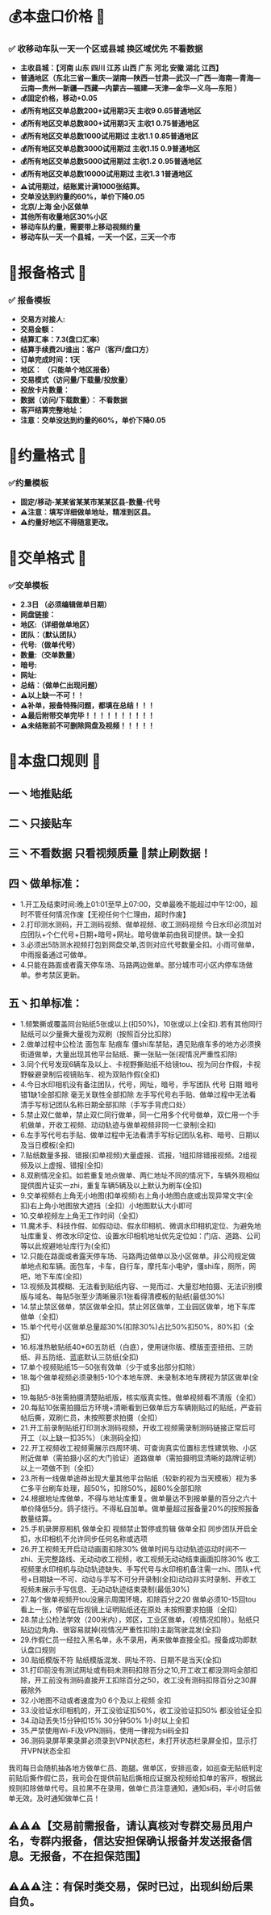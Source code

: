 # 💰本盘口价格 📖

### ✅ **收移动车队一天一个区或县城 换区域优先 不看数据**
- **主收县城：【河南 山东 四川 江苏 山西  广东 河北 安徽 湖北 江西】**
- **普通地区（东北三省—重庆—湖南—陕西—甘肃—武汉—广西—海南—青海—云南—贵州—新疆—西藏—内蒙古—福建—天津—金华—义乌—东阳 ）**
- **💰固定价格，移动+0.05**
- **💰所有地区交单总数200+试用期3天 主收9  0.65普通地区**
- **💰所有地区交单总数800+试用期3天 主收1  0.75普通地区**
- **💰所有地区交单总数1000试用期过 主收1.1  0.85普通地区**
- **💰所有地区交单总数3000试用期过 主收1.15  0.9普通地区**
- **💰所有地区交单总数5000试用期过 主收1.2  0.95普通地区**
- **💰所有地区交单总数10000试用期过 主收1.3  1普通地区** 
- **⚠️试用期过，结账累计满1000张结算。**
- **交单没达到约量的60%，单价下降0.05**
- **北京/上海 全小区做单**
- **其他所有收量地区30%小区**
- **移动车队约量，需要带上移动视频约量**
- **移动车队一天一个县城，一天一个区，三天一个市**

# 📜报备格式 📖

### ✅ **报备模板**
- **交易方对接人:**
- **交易金额：**
- **结算汇率：7.3(盘口汇率）**
- **结算手续费2U谁出：客户（客戸/盘口方）**
- **订单完成时间：1天**
- **地区：     （只能单个地区报备）**
- **交易模式（访问量/下载量/投放量）**
- **投放卡片数量：**
- **数据（访问/下载数量）： 不看数据**
- **客戸结算完整地址：**
- **注意：交单没达到约量的60%，单价下降0.05**

# 🤝约量格式 📖

###  **✅约量模板**
- **固定/移动-某某省某某市某某区县-数量-代号**
- **⚠️注意：填写详细做单地址，精准到区县。**
- **⚠️约量好地区不得随意更改。**

# 🤝交单格式 📖

###  **✅交单模板**
- **2.3日 （必须编辑做单日期）**
- **网盘链接：**
- **地区:（详细做单地区）**
- **团队：（默认团队）**
- **代号:（做单代号）**
- **数量:（交单数量）**
- **暗号:**
- **网址:**
- **总结：（做单仁出现问题）**
- **⚠️以上缺一不可！！**
- **⚠️补单，报备特殊问题，都填在总结！！！**
- **⚠️最后附带交单完毕！！！！！！！！！！**
- **⚠️未结账前不可删除网盘及视频！！！！！**

# 📜本盘口规则 📖

## 一丶地推贴纸

## 二丶只接贴车

## 三丶不看数据 只看视频质量 🚫禁止刷数据！

## 四丶做单标准：

- 1.开工及结束时间:晚上01:01至早上07:00，交单最晚不能超过中午12:00，超时不管任何情况作废【无视任何个仁理由，超时作废】
- 2.打印测水测码，开工测码视频、做单视频、收工测码视频 今日水印必须加对应团队+个仁代号+日期+暗号+网址。暗号做单前由我司提供。缺一全扣
- 3.必须出5防测水视频打包到网盘交单,否则对应代号数量全扣。小雨可做单，中雨报备通过可做单。
- 4.只能在路面或者露天停车场、马路两边做单。部分城市可小区内停车场做单。参考禁区更新。

## 五丶扣单标准：

- 1.频繁撕或覆盖同台贴纸5张或以上(扣50%)，10张或以上(全扣).若有其他同行贴纸可以少量撕大量视为双刷（按照百分比扣除）
- 2.做单过程中公检法 面包车 贴痕车 僵shi车禁贴，遇见贴痕车多的地方必须换街道做单，大量出现其他平台贴纸、撕一张贴一张(视情况严重性扣除)
- 3.同个代号发现6辆车及以上、卡视野撕贴纸不给镜tou、视为同台作假，卡视野躲避录制后视镜贴车、视为双贴作假(全扣)
- 4.今日水印相机没有备注团队，代号，网址，暗号，手写团队 代号 日期 暗号错1缺1全部扣除 毫无关联性全部扣除 左手写代号右手贴、做单过程中无法看清手写标记团队名称日期全部扣除（手写手背虎口处）
- 5.禁止双仁做单，禁止双仁同行做单，同一仁用多个代号做单，双仁用一个手机做单，开收工视频、动动轨迹与做单视频非同一仁录制(全扣)
- 6.左手写代号右手贴、做单过程中无法看清手写标记团队名称、暗号、日期以及当日模板(全扣)
- 7.贴纸数量多报、错报(扣单视频)大量虚报、谎报，1组扣除错报视频。2组视频及以上虚报、错报(全扣)
- 8.双刷情况全扣。如若重复地点做单、两仁地址不同的情况下，车辆外观相似提供图片证实一zhi，重复车辆5辆及以上默认为刷车(全扣)
- 9.交单视频右上角无小地图(扣单视频)右上角小地图白底或出现异常文字(全扣)右上角小地图放大遮挡（全扣）小地图默认大小即可
- 10.交单视频左上角无工作时间（全扣）
- 11.魔术手、科技作假、如假动动、假水印相机、微调水印相机定位、为避免地址库重复、修改水印定位、设置水印相机地址优先定位如：门店、道路、公司等以此规避地址库行为(全扣)
- 12.只能在路面或者露天停车场、马路两边做单以及小区做单。非公司规定做单地点和车辆。面包车，卡车，自行车，摩托车小电驴，僵shi车，厕所，网吧，地下车库(全扣)
- 13.视频及其模糊、无法看到贴纸内容、一晃而过、大量怼地拍摄、无法识别模版与域名、每贴5张至少清晰展示1张看得清模板的贴纸(最低30%)
- 14.禁止禁区做单，禁区做单全扣。禁止郊区做单，工业园区做单，地下车库做单（全扣）
- 15.单个代号小区做单总量超30%(扣除30%)占比50%扣50%，80%扣（全扣）
- 16.标准热敏贴纸40*60五防纸（白底），使用谜你版、模版歪歪扭扭、三防纸、非五防纸、蓝底默认三防纸(全扣)
- 17.单个视频贴纸15一50张有效单（少于或多出部分扣除）
- 18.每个做单视频必须录制5-10个本地车牌、未录制本地车牌视为禁区做单(全扣)
- 19.每贴5-8张需拍摄清楚贴纸版，核实版真实性。做单视频看不清版（全扣）
- 20.每贴10张需拍摄后方环境+清晰看到已做单后方车辆刚贴过的贴纸，严查前帖后撕，双刷仁员，未按照要求拍摄（全扣）
- 21.开工前录制贴纸打印测水测码视频，开收工视频需录制测码链接正常后可开工（以上缺一扣35%）（未测码全扣）
- 22.开工视频收工视频需展示四周环境、可查询真实位置标志性建筑物、小区附近做单（需拍摄小区的大门验证）道路做单（需拍摄明显清晰的路牌证明）以上一项做不到（全扣）
- 23.所有一线做单途茽出现大量其他平台贴纸（较新的视为当天模板）视为多仁多平台刷车处理，超50%，扣除50%，超80%全部扣除
- 24.根据地址库做单，不得与地址库重复。做单量达不到报单量的百分之六十单价降低5分。鸽子绕行。不得私自加单。做单量超过报备量20%的按照报备数量结算。
- 25.手机录屏原相机 做单全扣 视频禁止暂停或剪辑 做单全扣 同步团队开启全扣，水印相机不允许同步任何名称或选项
- 26.开工视频无开启动动画面扣除30% 做单时间与动动轨迹运动时间不一zhi、无完整路线、无动动收工视频，收工视频无动动结束画面扣除30% 收工视频里水印相机与动动轨迹缺失、手写代号与水印相机备注需一zhi、团队+代号+日期缺一不可、动动与手写不可分开录制(全扣)动动非实时录制、开收工视频未展示手写信息、无动动轨迹结束录制(最低30%)
- 27.每个做单视频开tou没展示周围环境，扣除百分之20 做单必须10-15回tou看上一张，停留在后视镜上证明贴纸还在原处 未按照要求拍摄（全扣）
- 28.禁止公检法学效（200米内），郊区，工业区做单，（视情况扣除）。贴纸只贴边边角角、很容易就掉(视情况严重性扣除)主副驾驶混发(全扣)
- 29.作假仁员一经拉入黑名单，永不录用，再来做单直接全扣。报备成功即默认盘口规则
- 30.贴纸模版不符 贴纸模版混发、网址不符、日期不是当天(全扣)
- 31.打印前没有测试网址或有码未测码扣除百分之10,开工收工都没测吗全部扣除，开工前没有测码直接开工扣除百分之50，收工没有测码扣除百分之30屏蔽除外
- 32.小地图不动或者速度为0    6个及以上视频  全扣
- 33.没验证水印相机的，开工没验证扣50%，收工没验证扣50%  都没验证全扣
- 34.动动丢失15分钟扣15%   30分钟50%   1小时以上全扣
- 35.严禁使用Wi-Fi及VPN测码，使用一律视为si码全扣
- 36.测码录屏苹果录屏必须录到VPN状态栏，未打开状态栏录屏全扣，显示打开VPN状态全扣


我司每日会随机抽各地方做单仁员、跑腿。做单区，安排巡查，如巡查无贴纸判定前贴后撕作假仁员，我司会在提供前贴后撕相应证据及视频给扣单的客戸，根据此规则扣除做单代号。且拉黑不在录用，做单仁员注意通知，通知si码，半小时后做单无效。及时通知做单仁员！

## ⚠️⚠️⚠️【交易前需报备，请认真核对专群交易员用户名，专群内报备，信达安担保确认报备并发送报备信息。无报备，不在担保范围】

## ⚠️⚠️⚠️注：有保时类交易，保时已过，出现纠纷后果自负。
